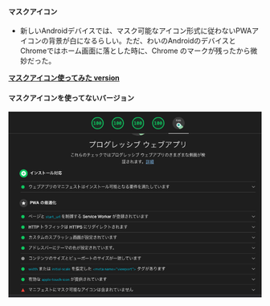 #### マスクアイコン  
- 新しいAndroidデバイスでは、マスク可能なアイコン形式に従わないPWAアイコンの背景が白になるらしい。ただ、わいのAndroidのデバイスとChromeではホーム画面に落とした時に、Chrome のマークが残ったから微妙だった。      


[**マスクアイコン使ってみた version**](https://github.com/ryosuke1256/pwa-sample/tree/maskable)

#### マスクアイコンを使ってないバージョン  
<img src="https://github.com/ryosuke1256/image/blob/main/pwa3.png" />
